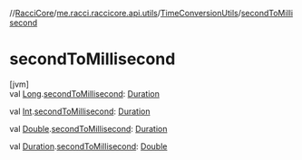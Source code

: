 //[RacciCore](../../../index.md)/[me.racci.raccicore.api.utils](../index.md)/[TimeConversionUtils](index.md)/[secondToMillisecond](second-to-millisecond.md)

# secondToMillisecond

[jvm]\
val [Long](https://kotlinlang.org/api/latest/jvm/stdlib/kotlin/-long/index.html).[secondToMillisecond](second-to-millisecond.md): [Duration](https://kotlinlang.org/api/latest/jvm/stdlib/kotlin.time/-duration/index.html)

val [Int](https://kotlinlang.org/api/latest/jvm/stdlib/kotlin/-int/index.html).[secondToMillisecond](second-to-millisecond.md): [Duration](https://kotlinlang.org/api/latest/jvm/stdlib/kotlin.time/-duration/index.html)

val [Double](https://kotlinlang.org/api/latest/jvm/stdlib/kotlin/-double/index.html).[secondToMillisecond](second-to-millisecond.md): [Duration](https://kotlinlang.org/api/latest/jvm/stdlib/kotlin.time/-duration/index.html)

val [Duration](https://kotlinlang.org/api/latest/jvm/stdlib/kotlin.time/-duration/index.html).[secondToMillisecond](second-to-millisecond.md): [Double](https://kotlinlang.org/api/latest/jvm/stdlib/kotlin/-double/index.html)
